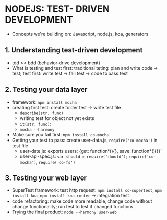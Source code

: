 # NODEJS: TEST-	DRIVEN DEVELOPMENT

- Concepts we're building on: Javascript, node.js, koa, generators

## 1. Understanding test-driven development
- tdd >< bdd (behavior-drive development)
- What is testing and test first: traditional teting: plan and write code -> test; test first: write test -> fail test -> code to pass test

## 2. Testing your data layer 
- framework: `npm install mocha`
- creating first test: create folder test -> write test file
	- `describe(str, func)`
	- writing test for object not yet exists
	- `it(str, func)`: 
	- `mocha --harmony`
- Make sure you fail first: `npm install co-mocha`
- Getting your test to pass: create user-data.js, `require('co-mocha')` in test file
	- user-date.js: exports users: {get: function*(){}, save: function*(){}}`
	- user-api-spec.js: `var should = require('should')`; `require('co-mocha')`, `require('co-fs')`

## 3. Testing your web layer
- SuperTest framework: test http request: `npm install co-supertest`, `npm install koa`, `npm install koa-router` -> integration test
- code refactoring: make code more readable, change code without change functionality; run test to test if changed functions
- Trying the final product: `node --harmony user-web`